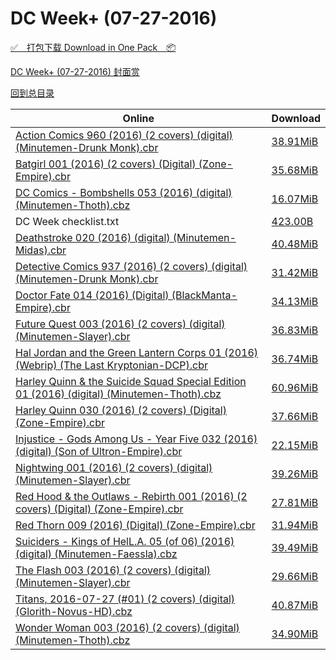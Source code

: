# DC Week+ (07-27-2016)

[✅&emsp;打包下载 Download in One Pack&emsp;📦](https://pan.baidu.com/s/1nuVsR3r)

[DC Week+ (07-27-2016) 封面赏](/https://github.com/alicewish/markdown/blob/master/cover/DC-Week-07-27-2016-Covers.md)



[回到总目录](https://github.com/alicewish/markdown/blob/master/Catalogs.md)



Online | Download
--- | ---
[Action Comics 960 (2016) (2 covers) (digital) (Minutemen-Drunk Monk).cbr](https://github.com/alicewish/markdown/blob/master/comic/Action-Comics-960-2016-2-covers-digital-Minutemen-Drunk-Monk-cbr.md) | [38.91MiB](https://pan.baidu.com/s/1nuVsR3r#list/path=%2FDC%20Week%202016%20Q3%2FDC%20Week%2B%20%2807-27-2016%29%2F%E3%82%AD%E3%82%B7%E3%82%BF%E3%82%A2%E3%82%BF%E3%82%AF%E3%82%BB%E3%82%BB%E3%82%A6%E3%82%A2%E3%82%B7%E3%82%BB%E3%82%AB%E3%82%A2%E3%82%AB%E3%82%A2%E3%82%A8%E3%82%BB%E3%82%B5%E3%82%A4%E3%82%A4%E3%82%A6%E3%82%A2%E3%82%AB%E3%82%BD%E3%82%BD%E3%82%B5%E3%82%BD%E3%82%AD%E3%82%B5%E3%82%AB%E3%82%B7&parentPath=%2FDC%20Week%202016%20Q3)
[Batgirl 001 (2016) (2 covers) (Digital) (Zone-Empire).cbr](https://github.com/alicewish/markdown/blob/master/comic/Batgirl-001-2016-2-covers-Digital-Zone-Empire-cbr.md) | [35.68MiB](https://pan.baidu.com/s/1nuVsR3r#list/path=%2FDC%20Week%202016%20Q3%2FDC%20Week%2B%20%2807-27-2016%29%2F%E3%82%AD%E3%82%B3%E3%82%AF%E3%82%AD%E3%82%A6%E3%82%BF%E3%82%B9%E3%82%AF%E3%82%A4%E3%82%B5%E3%82%B3%E3%82%B9%E3%82%B1%E3%82%B5%E3%82%A4%E3%82%B7%E3%82%A4%E3%82%AA%E3%82%AF%E3%82%AD%E3%82%AA%E3%82%BB%E3%82%A8%E3%82%AF%E3%82%B7%E3%82%AB%E3%82%A8%E3%82%B5%E3%82%BB%E3%82%A2%E3%82%AA%E3%82%BD&parentPath=%2FDC%20Week%202016%20Q3)
[DC Comics - Bombshells 053 (2016) (digital) (Minutemen-Thoth).cbz](https://github.com/alicewish/markdown/blob/master/comic/DC-Comics-Bombshells-053-2016-digital-Minutemen-Thoth-cbz.md) | [16.07MiB](https://pan.baidu.com/s/1nuVsR3r#list/path=%2FDC%20Week%202016%20Q3%2FDC%20Week%2B%20%2807-27-2016%29%2F%E3%82%B1%E3%82%A4%E3%82%AB%E3%82%A4%E3%82%AF%E3%82%AF%E3%82%AB%E3%82%BF%E3%82%A8%E3%82%AB%E3%82%A4%E3%82%A8%E3%82%BD%E3%82%B5%E3%82%AD%E3%82%A4%E3%82%A2%E3%82%A8%E3%82%A8%E3%82%B3%E3%82%AB%E3%82%BD%E3%82%AD%E3%82%B5%E3%82%AF%E3%82%A4%E3%82%B9%E3%82%BD%E3%82%B1%E3%82%BF%E3%82%BD%E3%82%AB&parentPath=%2FDC%20Week%202016%20Q3)
DC Week checklist.txt | [423.00B](https://pan.baidu.com/s/1nuVsR3r#list/path=%2FDC%20Week%202016%20Q3%2FDC%20Week%2B%20%2807-27-2016%29%2F%E3%82%B1%E3%82%B5%E3%82%AF%E3%82%BB%E3%82%AD%E3%82%AB%E3%82%A8%E3%82%AB%E3%82%AF%E3%82%A2%E3%82%AF%E3%82%A4%E3%82%AB%E3%82%B7%E3%82%BF%E3%82%A6%E3%82%B3%E3%82%B5%E3%82%B1%E3%82%B5%E3%82%AB%E3%82%BB%E3%82%AD%E3%82%BF%E3%82%A4%E3%82%A4%E3%82%B5%E3%82%AA%E3%82%B9%E3%82%B7%E3%82%B7%E3%82%AB&parentPath=%2FDC%20Week%202016%20Q3)
[Deathstroke 020 (2016) (digital) (Minutemen-Midas).cbr](https://github.com/alicewish/markdown/blob/master/comic/Deathstroke-020-2016-digital-Minutemen-Midas-cbr.md) | [40.48MiB](https://pan.baidu.com/s/1nuVsR3r#list/path=%2FDC%20Week%202016%20Q3%2FDC%20Week%2B%20%2807-27-2016%29%2F%E3%82%B5%E3%82%A8%E3%82%BD%E3%82%B3%E3%82%A8%E3%82%A2%E3%82%BB%E3%82%A4%E3%82%B1%E3%82%AD%E3%82%AD%E3%82%A2%E3%82%AA%E3%82%BD%E3%82%AF%E3%82%AF%E3%82%A2%E3%82%B9%E3%82%B9%E3%82%BD%E3%82%AF%E3%82%B1%E3%82%A4%E3%82%A4%E3%82%AD%E3%82%B9%E3%82%B7%E3%82%B9%E3%82%B5%E3%82%B7%E3%82%AA%E3%82%AF&parentPath=%2FDC%20Week%202016%20Q3)
[Detective Comics 937 (2016) (2 covers) (digital) (Minutemen-Drunk Monk).cbr](https://github.com/alicewish/markdown/blob/master/comic/Detective-Comics-937-2016-2-covers-digital-Minutemen-Drunk-Monk-cbr.md) | [31.42MiB](https://pan.baidu.com/s/1nuVsR3r#list/path=%2FDC%20Week%202016%20Q3%2FDC%20Week%2B%20%2807-27-2016%29%2F%E3%82%A8%E3%82%A6%E3%82%A8%E3%82%A6%E3%82%AA%E3%82%AD%E3%82%B5%E3%82%BD%E3%82%AD%E3%82%BD%E3%82%B3%E3%82%B5%E3%82%AF%E3%82%B1%E3%82%AD%E3%82%B9%E3%82%A6%E3%82%B3%E3%82%BB%E3%82%BB%E3%82%A4%E3%82%AB%E3%82%B9%E3%82%BB%E3%82%A8%E3%82%B1%E3%82%B9%E3%82%BD%E3%82%BB%E3%82%BD%E3%82%AB%E3%82%BF&parentPath=%2FDC%20Week%202016%20Q3)
[Doctor Fate 014 (2016) (Digital) (BlackManta-Empire).cbr](https://github.com/alicewish/markdown/blob/master/comic/Doctor-Fate-014-2016-Digital-BlackManta-Empire-cbr.md) | [34.13MiB](https://pan.baidu.com/s/1nuVsR3r#list/path=%2FDC%20Week%202016%20Q3%2FDC%20Week%2B%20%2807-27-2016%29%2F%E3%82%B1%E3%82%BB%E3%82%A6%E3%82%B1%E3%82%A2%E3%82%AA%E3%82%B7%E3%82%B5%E3%82%AD%E3%82%A2%E3%82%A6%E3%82%B9%E3%82%B5%E3%82%A4%E3%82%AA%E3%82%A4%E3%82%B5%E3%82%B7%E3%82%B3%E3%82%AF%E3%82%B9%E3%82%A4%E3%82%A6%E3%82%AD%E3%82%A2%E3%82%A6%E3%82%BF%E3%82%AB%E3%82%B7%E3%82%AD%E3%82%B9%E3%82%B9&parentPath=%2FDC%20Week%202016%20Q3)
[Future Quest 003 (2016) (2 covers) (digital) (Minutemen-Slayer).cbr](https://github.com/alicewish/markdown/blob/master/comic/Future-Quest-003-2016-2-covers-digital-Minutemen-Slayer-cbr.md) | [36.83MiB](https://pan.baidu.com/s/1nuVsR3r#list/path=%2FDC%20Week%202016%20Q3%2FDC%20Week%2B%20%2807-27-2016%29%2F%E3%82%B9%E3%82%BD%E3%82%AF%E3%82%A2%E3%82%AB%E3%82%A6%E3%82%BD%E3%82%BD%E3%82%A8%E3%82%B3%E3%82%BF%E3%82%B7%E3%82%BB%E3%82%A8%E3%82%A8%E3%82%A4%E3%82%BB%E3%82%BD%E3%82%BD%E3%82%AB%E3%82%B5%E3%82%BF%E3%82%AB%E3%82%A6%E3%82%AB%E3%82%B3%E3%82%AD%E3%82%A8%E3%82%BF%E3%82%A4%E3%82%BD%E3%82%A4&parentPath=%2FDC%20Week%202016%20Q3)
[Hal Jordan and the Green Lantern Corps 01 (2016) (Webrip) (The Last Kryptonian-DCP).cbr](https://github.com/alicewish/markdown/blob/master/comic/Hal-Jordan-Green-Lantern-Corps-01-2016-Webrip-Last-Kryptonian-DCP-cbr.md) | [36.74MiB](https://pan.baidu.com/s/1nuVsR3r#list/path=%2FDC%20Week%202016%20Q3%2FDC%20Week%2B%20%2807-27-2016%29%2F%E3%82%AB%E3%82%A2%E3%82%B3%E3%82%AB%E3%82%AD%E3%82%A2%E3%82%BF%E3%82%B7%E3%82%B3%E3%82%B5%E3%82%BF%E3%82%AB%E3%82%A8%E3%82%AB%E3%82%A2%E3%82%A4%E3%82%AD%E3%82%A2%E3%82%AB%E3%82%BF%E3%82%AD%E3%82%BB%E3%82%BF%E3%82%A6%E3%82%B7%E3%82%AA%E3%82%AD%E3%82%A8%E3%82%B1%E3%82%AA%E3%82%BB%E3%82%B1&parentPath=%2FDC%20Week%202016%20Q3)
[Harley Quinn & the Suicide Squad Special Edition 01 (2016) (digital) (Minutemen-Thoth).cbz](https://github.com/alicewish/markdown/blob/master/comic/Harley-Quinn-Suicide-Squad-Special-Edition-01-2016-digital-Minutemen-Thoth-cbz.md) | [60.96MiB](https://pan.baidu.com/s/1nuVsR3r#list/path=%2FDC%20Week%202016%20Q3%2FDC%20Week%2B%20%2807-27-2016%29%2F%E3%82%A6%E3%82%A8%E3%82%BB%E3%82%A8%E3%82%A8%E3%82%B3%E3%82%AA%E3%82%A6%E3%82%A8%E3%82%A4%E3%82%AA%E3%82%AB%E3%82%B7%E3%82%B7%E3%82%AA%E3%82%B9%E3%82%B9%E3%82%BB%E3%82%AA%E3%82%B1%E3%82%BD%E3%82%A2%E3%82%B7%E3%82%BD%E3%82%A6%E3%82%B1%E3%82%BF%E3%82%AF%E3%82%B7%E3%82%B7%E3%82%B5%E3%82%B1&parentPath=%2FDC%20Week%202016%20Q3)
[Harley Quinn 030 (2016) (2 covers) (Digital) (Zone-Empire).cbr](https://github.com/alicewish/markdown/blob/master/comic/Harley-Quinn-030-2016-2-covers-Digital-Zone-Empire-cbr.md) | [37.66MiB](https://pan.baidu.com/s/1nuVsR3r#list/path=%2FDC%20Week%202016%20Q3%2FDC%20Week%2B%20%2807-27-2016%29%2F%E3%82%AD%E3%82%A8%E3%82%B9%E3%82%AA%E3%82%AA%E3%82%A4%E3%82%B9%E3%82%A6%E3%82%AB%E3%82%AD%E3%82%B1%E3%82%BF%E3%82%AD%E3%82%A4%E3%82%BF%E3%82%B7%E3%82%B3%E3%82%BD%E3%82%B1%E3%82%B7%E3%82%BD%E3%82%AA%E3%82%AA%E3%82%B7%E3%82%AD%E3%82%B1%E3%82%BF%E3%82%BF%E3%82%AB%E3%82%AA%E3%82%B7%E3%82%B5&parentPath=%2FDC%20Week%202016%20Q3)
[Injustice - Gods Among Us - Year Five 032 (2016) (digital) (Son of Ultron-Empire).cbr](https://github.com/alicewish/markdown/blob/master/comic/Injustice-Gods-Among-Us-Year-Five-032-2016-digital-Son-of-Ultron-Empire-cbr.md) | [22.15MiB](https://pan.baidu.com/s/1nuVsR3r#list/path=%2FDC%20Week%202016%20Q3%2FDC%20Week%2B%20%2807-27-2016%29%2F%E3%82%AB%E3%82%A2%E3%82%A4%E3%82%B3%E3%82%AD%E3%82%A8%E3%82%B5%E3%82%AB%E3%82%BB%E3%82%AB%E3%82%AB%E3%82%AB%E3%82%AF%E3%82%BB%E3%82%BD%E3%82%BB%E3%82%BF%E3%82%AF%E3%82%B3%E3%82%BB%E3%82%AD%E3%82%A6%E3%82%B1%E3%82%BD%E3%82%A4%E3%82%B3%E3%82%BB%E3%82%AD%E3%82%B7%E3%82%A2%E3%82%B7%E3%82%AA&parentPath=%2FDC%20Week%202016%20Q3)
[Nightwing 001 (2016) (2 covers) (digital) (Minutemen-Slayer).cbr](https://github.com/alicewish/markdown/blob/master/comic/Nightwing-001-2016-2-covers-digital-Minutemen-Slayer-cbr.md) | [39.26MiB](https://pan.baidu.com/s/1nuVsR3r#list/path=%2FDC%20Week%202016%20Q3%2FDC%20Week%2B%20%2807-27-2016%29%2F%E3%82%A2%E3%82%AF%E3%82%B3%E3%82%AA%E3%82%B5%E3%82%AB%E3%82%BD%E3%82%B3%E3%82%B5%E3%82%B9%E3%82%A4%E3%82%B3%E3%82%BB%E3%82%A2%E3%82%B7%E3%82%A2%E3%82%A4%E3%82%B9%E3%82%A6%E3%82%AA%E3%82%B5%E3%82%A2%E3%82%AB%E3%82%BB%E3%82%BF%E3%82%AF%E3%82%B1%E3%82%AA%E3%82%AB%E3%82%B9%E3%82%B7%E3%82%B1&parentPath=%2FDC%20Week%202016%20Q3)
[Red Hood & the Outlaws - Rebirth 001 (2016) (2 covers) (Digital) (Zone-Empire).cbr](https://github.com/alicewish/markdown/blob/master/comic/Red-Hood-Outlaws-Rebirth-001-2016-2-covers-Digital-Zone-Empire-cbr.md) | [27.81MiB](https://pan.baidu.com/s/1nuVsR3r#list/path=%2FDC%20Week%202016%20Q3%2FDC%20Week%2B%20%2807-27-2016%29%2F%E3%82%B3%E3%82%B9%E3%82%BD%E3%82%B9%E3%82%B5%E3%82%BD%E3%82%B1%E3%82%BF%E3%82%BB%E3%82%AF%E3%82%B1%E3%82%A6%E3%82%AD%E3%82%B7%E3%82%A4%E3%82%BF%E3%82%B3%E3%82%AF%E3%82%B9%E3%82%A2%E3%82%B5%E3%82%B1%E3%82%A8%E3%82%A8%E3%82%B9%E3%82%BF%E3%82%A6%E3%82%BD%E3%82%B3%E3%82%A2%E3%82%BF%E3%82%B7&parentPath=%2FDC%20Week%202016%20Q3)
[Red Thorn 009 (2016) (Digital) (Zone-Empire).cbr](https://github.com/alicewish/markdown/blob/master/comic/Red-Thorn-009-2016-Digital-Zone-Empire-cbr.md) | [31.94MiB](https://pan.baidu.com/s/1nuVsR3r#list/path=%2FDC%20Week%202016%20Q3%2FDC%20Week%2B%20%2807-27-2016%29%2F%E3%82%B3%E3%82%B7%E3%82%B5%E3%82%B9%E3%82%B3%E3%82%A8%E3%82%B7%E3%82%AF%E3%82%BF%E3%82%A2%E3%82%BF%E3%82%A6%E3%82%BF%E3%82%BD%E3%82%AD%E3%82%AD%E3%82%AB%E3%82%AF%E3%82%A4%E3%82%A4%E3%82%AA%E3%82%AA%E3%82%A6%E3%82%AB%E3%82%AA%E3%82%B5%E3%82%AF%E3%82%B9%E3%82%BD%E3%82%B7%E3%82%AD%E3%82%A8&parentPath=%2FDC%20Week%202016%20Q3)
[Suiciders - Kings of HelL.A. 05 (of 06) (2016) (digital) (Minutemen-Faessla).cbz](https://github.com/alicewish/markdown/blob/master/comic/Suiciders-Kings-of-HelL-A-05-of-06-2016-digital-Minutemen-Faessla-cbz.md) | [39.49MiB](https://pan.baidu.com/s/1nuVsR3r#list/path=%2FDC%20Week%202016%20Q3%2FDC%20Week%2B%20%2807-27-2016%29%2F%E3%82%B3%E3%82%AA%E3%82%B9%E3%82%BB%E3%82%B7%E3%82%AD%E3%82%A6%E3%82%B1%E3%82%AA%E3%82%BB%E3%82%A6%E3%82%A4%E3%82%AF%E3%82%B5%E3%82%BB%E3%82%B7%E3%82%A6%E3%82%AF%E3%82%B1%E3%82%B1%E3%82%AA%E3%82%A4%E3%82%BB%E3%82%A2%E3%82%A2%E3%82%B5%E3%82%AD%E3%82%AB%E3%82%AF%E3%82%BF%E3%82%AB%E3%82%AD&parentPath=%2FDC%20Week%202016%20Q3)
[The Flash 003 (2016) (2 covers) (digital) (Minutemen-Slayer).cbr](https://github.com/alicewish/markdown/blob/master/comic/Flash-003-2016-2-covers-digital-Minutemen-Slayer-cbr.md) | [29.66MiB](https://pan.baidu.com/s/1nuVsR3r#list/path=%2FDC%20Week%202016%20Q3%2FDC%20Week%2B%20%2807-27-2016%29%2F%E3%82%BD%E3%82%BB%E3%82%AF%E3%82%BF%E3%82%B7%E3%82%A8%E3%82%A8%E3%82%BB%E3%82%B3%E3%82%B3%E3%82%B5%E3%82%B7%E3%82%AB%E3%82%A4%E3%82%AB%E3%82%A2%E3%82%A4%E3%82%AF%E3%82%B9%E3%82%B3%E3%82%AB%E3%82%B3%E3%82%AF%E3%82%A4%E3%82%A2%E3%82%BB%E3%82%BB%E3%82%AA%E3%82%A2%E3%82%A4%E3%82%BF%E3%82%B1&parentPath=%2FDC%20Week%202016%20Q3)
[Titans, 2016-07-27 (#01) (2 covers) (digital) (Glorith-Novus-HD).cbz](https://github.com/alicewish/markdown/blob/master/comic/Titans-2016-07-27-01-2-covers-digital-Glorith-Novus-HD-cbz.md) | [40.87MiB](https://pan.baidu.com/s/1nuVsR3r#list/path=%2FDC%20Week%202016%20Q3%2FDC%20Week%2B%20%2807-27-2016%29%2F%E3%82%B5%E3%82%BF%E3%82%AD%E3%82%AA%E3%82%A2%E3%82%AA%E3%82%A2%E3%82%A8%E3%82%B7%E3%82%AA%E3%82%B3%E3%82%B9%E3%82%A8%E3%82%B5%E3%82%A2%E3%82%AD%E3%82%B1%E3%82%B3%E3%82%AB%E3%82%B1%E3%82%B3%E3%82%A6%E3%82%A4%E3%82%BF%E3%82%B3%E3%82%BB%E3%82%A8%E3%82%A4%E3%82%B9%E3%82%B1%E3%82%BF%E3%82%BB&parentPath=%2FDC%20Week%202016%20Q3)
[Wonder Woman 003 (2016) (2 covers) (digital) (Minutemen-Thoth).cbz](https://github.com/alicewish/markdown/blob/master/comic/Wonder-Woman-003-2016-2-covers-digital-Minutemen-Thoth-cbz.md) | [34.90MiB](https://pan.baidu.com/s/1nuVsR3r#list/path=%2FDC%20Week%202016%20Q3%2FDC%20Week%2B%20%2807-27-2016%29%2F%E3%82%AD%E3%82%A6%E3%82%AF%E3%82%BD%E3%82%B1%E3%82%B1%E3%82%AB%E3%82%A8%E3%82%AA%E3%82%A8%E3%82%BF%E3%82%AD%E3%82%A6%E3%82%AB%E3%82%B1%E3%82%BD%E3%82%AB%E3%82%AF%E3%82%A4%E3%82%A2%E3%82%AF%E3%82%BD%E3%82%BD%E3%82%BD%E3%82%B1%E3%82%A4%E3%82%B5%E3%82%AD%E3%82%AF%E3%82%B1%E3%82%AD%E3%82%B7&parentPath=%2FDC%20Week%202016%20Q3)